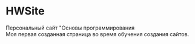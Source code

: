 # HWSite
Персональный сайт "Основы программирования <br>
Моя первая созданная страница во время обучения создания сайтов.

